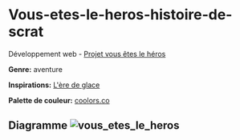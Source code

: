 # Vous-etes-le-heros-histoire-de-scrat

Développement web - [Projet vous êtes le héros](https://smnarnold.com/projets/vous-etes-le-heros)

__Genre:__ aventure

__Inspirations:__ [L'ère de glace](https://www.google.com/search?gs_ssp=eJzj4tLP1TcwK7cwtow3YPTiz1E_vKIoVSElVSE9JzE5FQB92wkk&q=l%27%C3%A8re+de+glace&rlz=1C1GCEA_enCA967CA967&oq=l%27ere+de+&aqs=chrome.1.69i57j46i512j46i175i199i512j0i512l3j46i512j0i512j46i175i199i512.2697j0j7&sourceid=chrome&ie=UTF-8)

__Palette de couleur:__ [coolors.co](https://coolors.co/palette/8ecae6-219ebc-023047-ffb703-fb8500)

## Diagramme ![vous_etes_le_heros](vous-etes-le-heros-histoire-de-scrat/assets/diagramme_vous_etes_le_heros.png)

